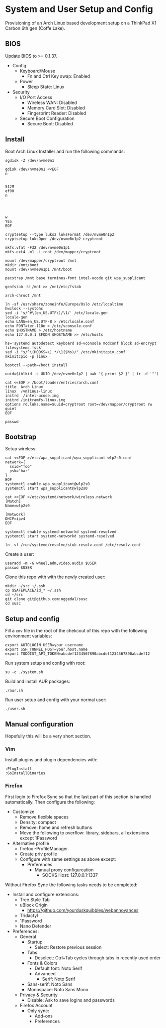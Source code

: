 System and User Setup and Config
================================

Provisioning of an Arch Linux based development setup on
a ThinkPad X1 Carbon 6th gen (Coffe Lake).

BIOS
----

Update BIOS to >= 0.1.37.

- Config
  - Keyboard/Mouse
    - Fn and Ctrl Key swap: Enabled
  - Power
    - Sleep State: Linux
- Security
  - I/O Port Access
    - Wireless WAN: Disabled
    - Memory Card Slot: Disabled
    - Fingerprint Reader: Disabled
  - Secure Boot Configuration
    - Secure Boot: Disabled

Install
-------


Boot Arch Linux Installer and run the following commands:

    sgdisk -Z /dev/nvme0n1

    gdisk /dev/nvme0n1 <<EOF
    n


    512M
    ef00
    n
    
    
    
    
    w
    YES
    EOF

    cryptsetup --type luks2 luksFormat /dev/nvme0n1p2
    cryptsetup luksOpen /dev/nvme0n1p2 cryptroot

    mkfs.vfat -F32 /dev/nvme0n1p1
    mkfs.ext4 -m1 -L root /dev/mapper/cryptroot

    mount /dev/mapper/cryptroot /mnt
    mkdir /mnt/boot
    mount /dev/nvme0n1p1 /mnt/boot

    pacstrap /mnt base terminus-font intel-ucode git wpa_supplicant

    genfstab -U /mnt >> /mnt/etc/fstab

    arch-chroot /mnt

    ln -sf /usr/share/zoneinfo/Europe/Oslo /etc/localtime
    hwclock --systohc
    sed -i 's/^#\(en_US.UTF\)/\1/' /etc/locale.gen
    locale-gen
    echo LANG=en_US.UTF-8 > /etc/locale.conf
    echo FONT=ter-118n > /etc/vconsole.conf
    echo $HOSTNAME > /etc/hostname
    echo 127.0.0.1 $FQDN $HOSTNAME >> /etc/hosts

    hs='systemd autodetect keyboard sd-vconsole modconf block sd-encrypt filesystems fsck'
    sed -i "s/^\(HOOKS=\).*/\1($hs)/" /etc/mkinitcpio.conf
    mkinitcpio -p linux

    bootctl --path=/boot install

    uuid=$(blkid -s UUID /dev/nvme0n1p2 | awk '{ print $2 }' | tr -d '"')

    cat <<EOF > /boot/loader/entries/arch.conf
    title  Arch Linux
    linux  /vmlinuz-linux
    initrd  /intel-ucode.img
    initrd /initramfs-linux.img
    options rd.luks.name=$uuid=cryptroot root=/dev/mapper/cryptroot rw quiet
    EOF

    passwd

Bootstrap
---------

Setup wireless:

    cat <<EOF >/etc/wpa_supplicant/wpa_supplicant-wlp2s0.conf
    network={
      ssid="foo"
      psk="bar"
    }
    EOF
    systemctl enable wpa_supplicant@wlp2s0
    systemctl start wpa_supplicant@wlp2s0

    cat <<EOF >/etc/systemd/network/wireless.network
    [Match]
    Name=wlp2s0

    [Network]
    DHCP=ipv4
    EOF

    systemctl enable systemd-networkd systemd-resolved
    systemctl start systemd-networkd systemd-resolved

    ln -sf /run/systemd/resolve/stub-resolv.conf /etc/resolv.conf

Create a user:

    useradd -m -G wheel,adm,video,audio $USER
    passwd $USER

Clone this repo with with the newly created user:

    mkdir ~/src ~/.ssh
    cp $SAFEPLACE/id_* ~/.ssh
    cd ~/src
    git clone git@github.com:uggedal/susc
    cd susc

Setup and config
----------------

Fill a `env` file in the root of the chekcout of this repo
with the following environment variables:

    export AUTOLOGIN_USER=your_username
    export SSH_TUNNEL_HOST=your.host.name
    export TODOIST_API_TOKEN=abcdef1234567890abcdef1234567890abcdef12

Run system setup and config with root:

    su -c ./system.sh

Build and install AUR packages:

    ./aur.sh

Run user setup and config with your normal user:

    ./user.sh

Manual configuration
--------------------

Hopefully this will be a very short section.

### Vim

Install plugins and plugin dependencies with:

    :PlugInstall
    :GoInstallBinaries

### Firefox

First login to Firefox Sync so that the last part of this
section is handled automatically. Then configure the following:

- Customize
  - Remove flexible spaces
  - Density: compact
  - Remove: home and refresh buttons
  - Move the following to overflow: library, sidebars, all extensions
    except 1Password
- Alternative profile
  - firefox -ProfileManager
  - Create priv profile
  - Configure with same settings as above except:
    - Preferences
      - Manual proxy configureation
        - SOCKS Host: 127.0.0.1:1337

Without Firefox Sync the following tasks needs to be completed:

- Install and configure extensions:
  - Tree Style Tab
  - uBlock Origin
    - https://github.com/yourduskquibbles/webannoyances
  - Tridactyl
  - 1Password
  - Nano Defender
- Preferences:
  - General
    - Startup
      - Select: Restore previous session
    - Tabs
      - Deselect: Ctrl+Tab cycles through tabs in recently used order
    - Fonts & Colors
      - Default font: Noto Serif
      - Advanced
        - Serif: Noto Serif
	- Sans-serif: Noto Sans
	- Monospace: Noto Sans Mono
  - Privacy & Security
    - Disable: Ask to save logins and passwords
  - Firefox Account
    - Only sync:
      - Add-ons
      - Preferences
